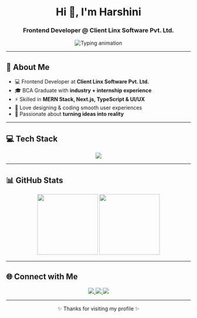 <!-- 🌸 Harshini's Clean GitHub Profile -->

<h1 align="center">Hi 👋, I'm Harshini</h1>
<h3 align="center">Frontend Developer @ Client Linx Software Pvt. Ltd.</h3>

<p align="center">
  <img src="https://readme-typing-svg.herokuapp.com?font=Fira+Code&size=22&duration=3000&pause=1000&color=6A5ACD&center=true&vCenter=true&width=500&lines=Frontend+Developer;Full+Stack+Explorer;UI%2FUX+Designer;Coding+%7C+Creativity+%7C+Innovation" alt="Typing animation" />
</p>

---

## 🌟 About Me  
- 💻 Frontend Developer at **Client Linx Software Pvt. Ltd.**  
- 🎓 BCA Graduate with **industry + internship experience**  
- ⚡ Skilled in **MERN Stack, Next.js, TypeScript & UI/UX**  
- 🎨 Love designing & coding smooth user experiences  
- 🚀 Passionate about **turning ideas into reality**  

---

## 💻 Tech Stack  
<p align="center">
  <img src="https://skillicons.dev/icons?i=html,css,js,react,nextjs,typescript,tailwind,nodejs,express,mongodb,mysql,git,github,figma&perline=7" />
</p>

---

## 📊 GitHub Stats  
<p align="center">
  <img src="https://github-readme-stats.vercel.app/api?username=Harshini&show_icons=true&theme=tokyonight" height="165"/>  
  <img src="https://github-readme-streak-stats.herokuapp.com/?user=Harshini&theme=tokyonight" height="165"/>
</p>

---

## 🌐 Connect with Me  
<p align="center">
  <a href="https://www.linkedin.com/in/harshini-p-738aa02bb/" target="_blank">
    <img src="https://img.shields.io/badge/LinkedIn-Connect-blue?style=for-the-badge&logo=linkedin"/>
  </a>
  <a href="mailto:harshini11122003@gmail.com" target="_blank">
    <img src="https://img.shields.io/badge/Gmail-Contact-red?style=for-the-badge&logo=gmail"/>
  </a>
  <a href="https://github.com/Harshini" target="_blank">
    <img src="https://img.shields.io/badge/GitHub-Follow-black?style=for-the-badge&logo=github"/>
  </a>
</p>

---

<p align="center">✨ Thanks for visiting my profile ✨</p>
